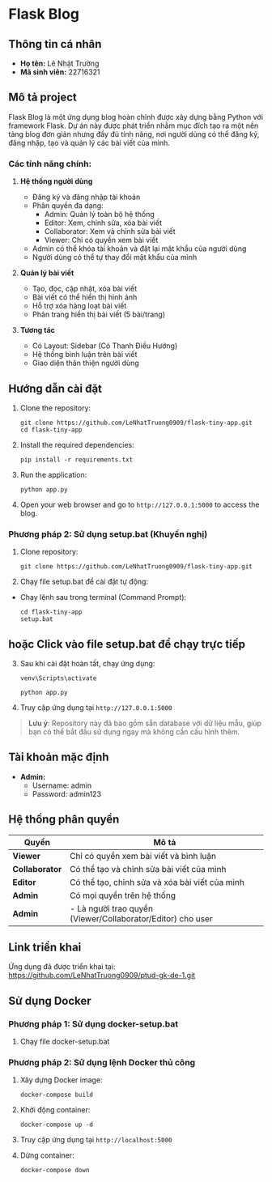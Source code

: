 # Flask Blog

## Thông tin cá nhân
- **Họ tên:** Lê Nhật Trường 
- **Mã sinh viên:** 22716321

## Mô tả project
Flask Blog là một ứng dụng blog hoàn chỉnh được xây dựng bằng Python với framework Flask. Dự án này được phát triển nhằm mục đích tạo ra một nền tảng blog đơn giản nhưng đầy đủ tính năng, nơi người dùng có thể đăng ký, đăng nhập, tạo và quản lý các bài viết của mình.

### Các tính năng chính:
1. **Hệ thống người dùng**
   - Đăng ký và đăng nhập tài khoản
   - Phân quyền đa dạng:
     - Admin: Quản lý toàn bộ hệ thống
     - Editor: Xem, chỉnh sửa, xóa bài viết
     - Collaborator: Xem và chỉnh sửa bài viết
     - Viewer: Chỉ có quyền xem bài viết
   - Admin có thể khóa tài khoản và đặt lại mật khẩu của người dùng
   - Người dùng có thể tự thay đổi mật khẩu của mình

2. **Quản lý bài viết**
   - Tạo, đọc, cập nhật, xóa bài viết
   - Bài viết có thể hiển thị hình ảnh
   - Hỗ trợ xóa hàng loạt bài viết
   - Phân trang hiển thị bài viết (5 bài/trang)

3. **Tương tác**
   - Có Layout: Sidebar (Có Thanh Điều Hướng)
   - Hệ thống bình luận trên bài viết
   - Giao diện thân thiện người dùng

## Hướng dẫn cài đặt

1. Clone the repository:
   ```
   git clone https://github.com/LeNhatTruong0909/flask-tiny-app.git
   cd flask-tiny-app
   ```
2. Install the required dependencies:
   ```
   pip install -r requirements.txt
   ```

3. Run the application:
   ```
   python app.py
   ```

4. Open your web browser and go to `http://127.0.0.1:5000` to access the blog.

### Phương pháp 2: Sử dụng setup.bat (Khuyến nghị)

1. Clone repository:
   ```
   git clone https://github.com/LeNhatTruong0909/flask-tiny-app.git
   ```
2. Chạy file setup.bat để cài đặt tự động:
- Chạy lệnh sau trong terminal (Command Prompt):
   ```
   cd flask-tiny-app
   setup.bat
   ```
## hoặc Click vào file setup.bat để chạy trực tiếp

3. Sau khi cài đặt hoàn tất, chạy ứng dụng:
   ```
   venv\Scripts\activate
   
   python app.py
   ```
4. Truy cập ứng dụng tại `http://127.0.0.1:5000`

> **Lưu ý**: Repository này đã bao gồm sẵn database với dữ liệu mẫu, giúp bạn có thể bắt đầu sử dụng ngay mà không cần cấu hình thêm.

## Tài khoản mặc định

- **Admin:**
  - Username: admin
  - Password: admin123

## Hệ thống phân quyền
| Quyền           | Mô tả |
|----------------|------------------------------------------|
| **Viewer**     | Chỉ có quyền xem bài viết và bình luận |
| **Collaborator** | Có thể tạo và chỉnh sửa bài viết của mình |
| **Editor**     | Có thể tạo, chỉnh sửa và xóa bài viết của mình |
| **Admin**      | Có mọi quyền trên hệ thống  |
| **Admin**      | - Là người trao quyền (Viewer/Collaborator/Editor) cho user  |

## Link triển khai
Ứng dụng đã được triển khai tại: https://github.com/LeNhatTruong0909/ptud-gk-de-1.git

## Sử dụng Docker

### Phương pháp 1: Sử dụng docker-setup.bat
1. Chạy file docker-setup.bat

### Phương pháp 2: Sử dụng lệnh Docker thủ công
1. Xây dựng Docker image:
   ```
   docker-compose build
   ```

2. Khởi động container:
   ```
   docker-compose up -d
   ```
3. Truy cập ứng dụng tại `http://localhost:5000`

4. Dừng container:
   ```
   docker-compose down
   ```